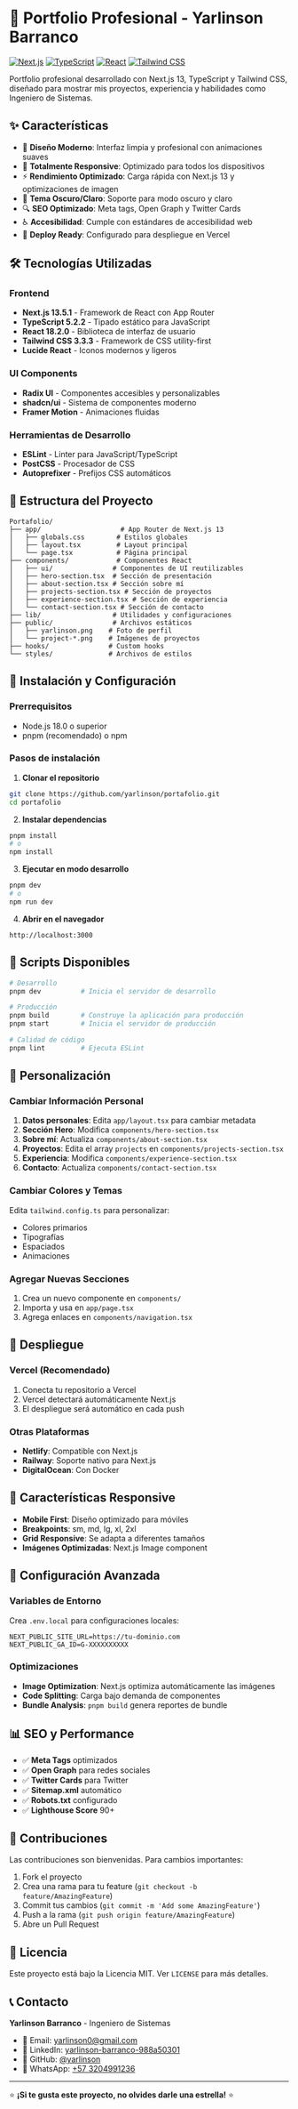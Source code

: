 # 🚀 Portfolio Profesional - Yarlinson Barranco

[![Next.js](https://img.shields.io/badge/Next.js-13.5.1-black?style=for-the-badge&logo=next.js)](https://nextjs.org/)
[![TypeScript](https://img.shields.io/badge/TypeScript-5.2.2-blue?style=for-the-badge&logo=typescript)](https://www.typescriptlang.org/)
[![React](https://img.shields.io/badge/React-18.2.0-blue?style=for-the-badge&logo=react)](https://reactjs.org/)
[![Tailwind CSS](https://img.shields.io/badge/Tailwind_CSS-3.3.3-38B2AC?style=for-the-badge&logo=tailwind-css)](https://tailwindcss.com/)

Portfolio profesional desarrollado con Next.js 13, TypeScript y Tailwind CSS, diseñado para mostrar mis proyectos, experiencia y habilidades como Ingeniero de Sistemas.

## ✨ Características

- 🎨 **Diseño Moderno**: Interfaz limpia y profesional con animaciones suaves
- 📱 **Totalmente Responsive**: Optimizado para todos los dispositivos
- ⚡ **Rendimiento Optimizado**: Carga rápida con Next.js 13 y optimizaciones de imagen
- 🌙 **Tema Oscuro/Claro**: Soporte para modo oscuro y claro
- 🔍 **SEO Optimizado**: Meta tags, Open Graph y Twitter Cards
- ♿ **Accesibilidad**: Cumple con estándares de accesibilidad web
- 🚀 **Deploy Ready**: Configurado para despliegue en Vercel

## 🛠️ Tecnologías Utilizadas

### Frontend
- **Next.js 13.5.1** - Framework de React con App Router
- **TypeScript 5.2.2** - Tipado estático para JavaScript
- **React 18.2.0** - Biblioteca de interfaz de usuario
- **Tailwind CSS 3.3.3** - Framework de CSS utility-first
- **Lucide React** - Iconos modernos y ligeros

### UI Components
- **Radix UI** - Componentes accesibles y personalizables
- **shadcn/ui** - Sistema de componentes moderno
- **Framer Motion** - Animaciones fluidas

### Herramientas de Desarrollo
- **ESLint** - Linter para JavaScript/TypeScript
- **PostCSS** - Procesador de CSS
- **Autoprefixer** - Prefijos CSS automáticos

## 📁 Estructura del Proyecto

```
Portafolio/
├── app/                    # App Router de Next.js 13
│   ├── globals.css        # Estilos globales
│   ├── layout.tsx         # Layout principal
│   └── page.tsx           # Página principal
├── components/            # Componentes React
│   ├── ui/               # Componentes de UI reutilizables
│   ├── hero-section.tsx  # Sección de presentación
│   ├── about-section.tsx # Sección sobre mí
│   ├── projects-section.tsx # Sección de proyectos
│   ├── experience-section.tsx # Sección de experiencia
│   └── contact-section.tsx # Sección de contacto
├── lib/                  # Utilidades y configuraciones
├── public/               # Archivos estáticos
│   ├── yarlinson.png    # Foto de perfil
│   └── project-*.png    # Imágenes de proyectos
├── hooks/               # Custom hooks
└── styles/              # Archivos de estilos
```

## 🚀 Instalación y Configuración

### Prerrequisitos
- Node.js 18.0 o superior
- pnpm (recomendado) o npm

### Pasos de instalación

1. **Clonar el repositorio**
```bash
git clone https://github.com/yarlinson/portafolio.git
cd portafolio
```

2. **Instalar dependencias**
```bash
pnpm install
# o
npm install
```

3. **Ejecutar en modo desarrollo**
```bash
pnpm dev
# o
npm run dev
```

4. **Abrir en el navegador**
```
http://localhost:3000
```

## 📜 Scripts Disponibles

```bash
# Desarrollo
pnpm dev          # Inicia el servidor de desarrollo

# Producción
pnpm build        # Construye la aplicación para producción
pnpm start        # Inicia el servidor de producción

# Calidad de código
pnpm lint         # Ejecuta ESLint
```

## 🎨 Personalización

### Cambiar Información Personal

1. **Datos personales**: Edita `app/layout.tsx` para cambiar metadata
2. **Sección Hero**: Modifica `components/hero-section.tsx`
3. **Sobre mí**: Actualiza `components/about-section.tsx`
4. **Proyectos**: Edita el array `projects` en `components/projects-section.tsx`
5. **Experiencia**: Modifica `components/experience-section.tsx`
6. **Contacto**: Actualiza `components/contact-section.tsx`

### Cambiar Colores y Temas

Edita `tailwind.config.ts` para personalizar:
- Colores primarios
- Tipografías
- Espaciados
- Animaciones

### Agregar Nuevas Secciones

1. Crea un nuevo componente en `components/`
2. Importa y usa en `app/page.tsx`
3. Agrega enlaces en `components/navigation.tsx`

## 🚀 Despliegue

### Vercel (Recomendado)

1. Conecta tu repositorio a Vercel
2. Vercel detectará automáticamente Next.js
3. El despliegue será automático en cada push

### Otras Plataformas

- **Netlify**: Compatible con Next.js
- **Railway**: Soporte nativo para Next.js
- **DigitalOcean**: Con Docker

## 📱 Características Responsive

- **Mobile First**: Diseño optimizado para móviles
- **Breakpoints**: sm, md, lg, xl, 2xl
- **Grid Responsive**: Se adapta a diferentes tamaños
- **Imágenes Optimizadas**: Next.js Image component

## 🔧 Configuración Avanzada

### Variables de Entorno

Crea `.env.local` para configuraciones locales:

```env
NEXT_PUBLIC_SITE_URL=https://tu-dominio.com
NEXT_PUBLIC_GA_ID=G-XXXXXXXXXX
```

### Optimizaciones

- **Image Optimization**: Next.js optimiza automáticamente las imágenes
- **Code Splitting**: Carga bajo demanda de componentes
- **Bundle Analysis**: `pnpm build` genera reportes de bundle

## 📊 SEO y Performance

- ✅ **Meta Tags** optimizados
- ✅ **Open Graph** para redes sociales
- ✅ **Twitter Cards** para Twitter
- ✅ **Sitemap.xml** automático
- ✅ **Robots.txt** configurado
- ✅ **Lighthouse Score** 90+

## 🤝 Contribuciones

Las contribuciones son bienvenidas. Para cambios importantes:

1. Fork el proyecto
2. Crea una rama para tu feature (`git checkout -b feature/AmazingFeature`)
3. Commit tus cambios (`git commit -m 'Add some AmazingFeature'`)
4. Push a la rama (`git push origin feature/AmazingFeature`)
5. Abre un Pull Request

## 📄 Licencia

Este proyecto está bajo la Licencia MIT. Ver `LICENSE` para más detalles.

## 📞 Contacto

**Yarlinson Barranco** - Ingeniero de Sistemas

- 📧 Email: [yarlinson0@gmail.com](mailto:yarlinson0@gmail.com)
- 💼 LinkedIn: [yarlinson-barranco-988a50301](https://www.linkedin.com/in/yarlinson-barranco-988a50301/)
- 🐙 GitHub: [@yarlinson](https://github.com/yarlinson)
- 📱 WhatsApp: [+57 3204991236](https://wa.me/573204991236)

---

⭐ **¡Si te gusta este proyecto, no olvides darle una estrella!** ⭐
